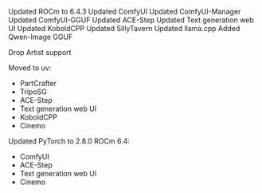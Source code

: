 Updated ROCm to 6.4.3
Updated ComfyUI
Updated ComfyUI-Manager
Updated ComfyUI-GGUF
Updated ACE-Step
Updated Text generation web UI
Updated KoboldCPP
Updated SillyTavern
Updated llama.cpp
Added Qwen-Image GGUF

Drop Artist support

Moved to uv:
- PartCrafter
- TripoSG
- ACE-Step
- Text generation web UI
- KoboldCPP
- Cinemo

Updated PyTorch to 2.8.0 ROCm 6.4:
- ComfyUI
- ACE-Step
- Text generation web UI
- Cinemo